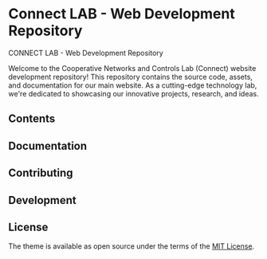 # Connect LAB - Web Development Repository

CONNECT LAB - Web Development Repository

Welcome to the Cooperative Networks and Controls Lab (Connect) website development repository! This repository contains the source code, assets, and documentation for our main website. As a cutting-edge technology lab, we're dedicated to showcasing our innovative projects, research, and ideas.

## Contents

## Documentation

## Contributing


## Development

## License

The theme is available as open source under the terms of the [MIT License](https://opensource.org/licenses/MIT).

